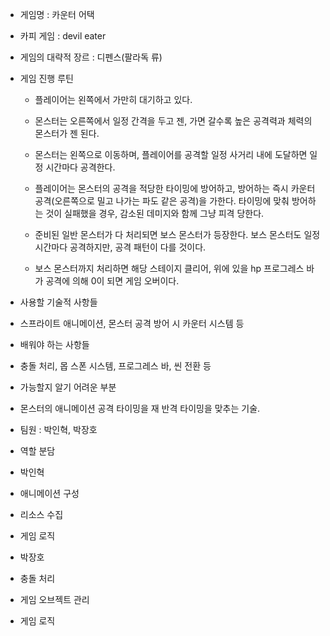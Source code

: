 * 게임명 : 카운터 어택

* 카피 게임 : devil eater

* 게임의 대략적 장르 : 디펜스(팔라독 류)

* 게임 진행 루틴

	* 플레이어는 왼쪽에서 가만히 대기하고 있다.

	* 몬스터는 오른쪽에서 일정 간격을 두고 젠, 가면 갈수록 높은 공격력과 체력의 몬스터가 젠 된다.

	* 몬스터는 왼쪽으로 이동하며, 플레이어를 공격할 일정 사거리 내에 도달하면 일정 시간마다 공격한다.

	* 플레이어는 몬스터의 공격을 적당한 타이밍에 방어하고, 방어하는 즉시 카운터 공격(오른쪽으로 밀고 나가는 파도 같은 공격)을 가한다. 타이밍에 맞춰 방어하는 것이 실패했을 경우, 감소된 데미지와 함께 그냥 피격 당한다.

	* 준비된 일반 몬스터가 다 처리되면 보스 몬스터가 등장한다. 보스 몬스터도 일정 시간마다 공격하지만, 공격 패턴이 다를 것이다.

	* 보스 몬스터까지 처리하면 해당 스테이지 클리어, 위에 있을 hp 프로그레스 바가 공격에 의해 0이 되면 게임 오버이다.

 

* 사용할 기술적 사항들

 * 스프라이트 애니메이션, 몬스터 공격 방어 시 카운터 시스템 등

 

* 배워야 하는 사항들

 * 충돌 처리, 몹 스폰 시스템, 프로그레스 바, 씬 전환 등

 

* 가능할지 알기 어려운 부분

 * 몬스터의 애니메이션 공격 타이밍을 재 반격 타이밍을 맞추는 기술.

* 팀원 : 박인혁, 박장호

* 역할 분담

 * 박인혁

  * 애니메이션 구성

  * 리소스 수집

  * 게임 로직

 

 * 박장호

  * 충돌 처리

  * 게임 오브젝트 관리

  * 게임 로직